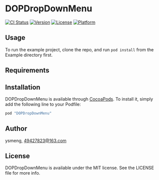 # DOPDropDownMenu

[![CI Status](http://img.shields.io/travis/ysmeng/DOPDropDownMenu.svg?style=flat)](https://travis-ci.org/ysmeng/DOPDropDownMenu)
[![Version](https://img.shields.io/cocoapods/v/DOPDropDownMenu.svg?style=flat)](http://cocoapods.org/pods/DOPDropDownMenu)
[![License](https://img.shields.io/cocoapods/l/DOPDropDownMenu.svg?style=flat)](http://cocoapods.org/pods/DOPDropDownMenu)
[![Platform](https://img.shields.io/cocoapods/p/DOPDropDownMenu.svg?style=flat)](http://cocoapods.org/pods/DOPDropDownMenu)

## Usage

To run the example project, clone the repo, and run `pod install` from the Example directory first.

## Requirements

## Installation

DOPDropDownMenu is available through [CocoaPods](http://cocoapods.org). To install
it, simply add the following line to your Podfile:

```ruby
pod "DOPDropDownMenu"
```

## Author

ysmeng, 49427823@163.com

## License

DOPDropDownMenu is available under the MIT license. See the LICENSE file for more info.
